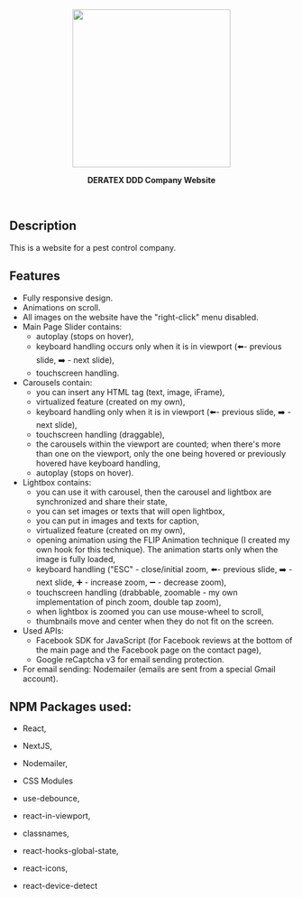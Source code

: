 <p>&nbsp;</p>
<p align='center'>
  <img src="https://deratex-web.vercel.app/images/logo.svg" width="280" />   
</p>
  <p align='center'><strong>DERATEX DDD Company Website</strong></p>
<p>&nbsp;</p>

<p align='center'>

## Description
This is a website for a pest control company.

## Features
- Fully responsive design.
- Animations on scroll.
- All images on the website have the "right-click" menu disabled.
- Main Page Slider contains:
  - autoplay (stops on hover),
  - keyboard handling occurs only when it is in viewport (⬅️- previous slide, ➡️ - next slide),
  - touchscreen handling.
- Carousels contain:
  - you can insert any HTML tag (text, image, iFrame),
  - virtualized feature (created on my own),
  - keyboard handling only when it is in viewport (⬅️- previous slide, ➡️ - next slide),
  - touchscreen handling (draggable),
  - the carousels within the viewport are counted; when there's more than one on the viewport, only the one being hovered or previously hovered have keyboard handling,
  - autoplay (stops on hover).
- Lightbox contains:
  - you can use it with carousel, then the carousel and lightbox are synchronized and share their state,
  - you can set images or texts that will open lightbox,
  - you can put in images and texts for caption,
  - virtualized feature (created on my own),
  - opening animation using the FLIP Animation technique (I created my own hook for this technique). The animation starts only when the image is fully loaded,
  - keyboard handling ("ESC" - close/initial zoom, ⬅️- previous slide, ➡️ - next slide, ➕ - increase zoom, ➖ - decrease zoom),
  - touchscreen handling (drabbable, zoomable - my own implementation of pinch zoom, double tap zoom),
  - when lightbox is zoomed you can use mouse-wheel to scroll,
  - thumbnails move and center when they do not fit on the screen.
- Used APIs:
  - Facebook SDK for JavaScript (for Facebook reviews at the bottom of the main page and the Facebook page on the contact page),
  - Google reCaptcha v3 for email sending protection.
- For email sending: Nodemailer (emails are sent from a special Gmail account).

  
    
## NPM Packages used: 
- React,
- NextJS,
- Nodemailer,
- CSS Modules
- use-debounce,
- react-in-viewport,
- classnames,
- react-hooks-global-state,
- react-icons,
- react-device-detect
 
  
  <p>&nbsp;</p>
